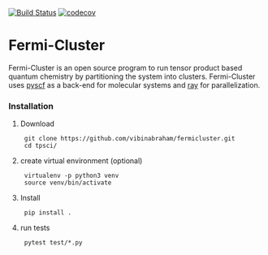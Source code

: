 [![Build Status](https://travis-ci.com/vibinabraham/fermicluster.svg?token=xQgyGGx6x2UXYitmpAwa&branch=master)](https://travis-ci.com/vibinabraham/fermicluster)
[![codecov](https://codecov.io/gh/vibinabraham/fermicluster/branch/master/graph/badge.svg?token=OTM2X6N7GF)](https://codecov.io/gh/vibinabraham/fermicluster)

# Fermi-Cluster 
Fermi-Cluster is an open source program to run tensor product based quantum chemistry by partitioning the system into clusters. 
Fermi-Cluster uses [pyscf](http://pyscf.org/) as a back-end for molecular systems and [ray](https://ray.io/) for parallelization.

### Installation
1. Download
    
        git clone https://github.com/vibinabraham/fermicluster.git
        cd tpsci/

2. create virtual environment (optional)
         
        virtualenv -p python3 venv
        source venv/bin/activate

3. Install

        pip install .

4. run tests
    
        pytest test/*.py
